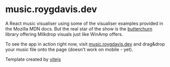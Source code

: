 # music.roygdavis.dev

A React music visualiser using some of the visualiser examples provided in the Mozilla MDN docs.
But the real star of the show is the [butterchurn](https://github.com/jberg/butterchurn) library offering Milkdrop visuals just like WinAmp offers.

To see the app in action right now, visit [music.roygdavis.dev](https://music.roygdavis.dev) and drag&drop your music file onto the page (doesn't work on mobile - yet).


Template created by [vitejs](https://github.com/vitejs)